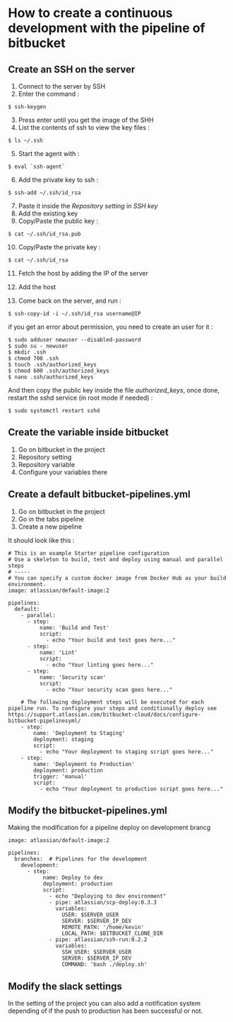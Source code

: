 # How to create a continuous development with the pipeline of bitbucket

## Create an SSH on the server

1. Connect to the server by SSH
2. Enter the command :

```
$ ssh-keygen
```

3. Press enter until you get the image of the SHH
4. List the contents of ssh to view the key files :

```
$ ls ~/.ssh
```

5. Start the agent with :

```
$ eval `ssh-agent`
```

6. Add the private key to ssh :

```
$ ssh-add ~/.ssh/id_rsa
```

7. Paste it inside the *Repository setting* in *SSH key*
8. Add the existing key
9. Copy/Paste the public key :

```
$ cat ~/.ssh/id_rsa.pub
```

10. Copy/Paste the private key :

```
$ cat ~/.ssh/id_rsa
```

11. Fetch the host by adding the IP of the server
12. Add the host

13. Come back on the server, and run :

```
$ ssh-copy-id -i ~/.ssh/id_rsa username@IP
```

if you get an error about permission, you need to create an user for it :

```
$ sudo adduser newuser --disabled-password
$ sudo su - newuser
$ mkdir .ssh
$ chmod 700 .ssh
$ touch .ssh/authorized_keys
$ chmod 600 .ssh/authorized_keys
$ nano .ssh/authorized_keys
```

And then copy the public key inside the file *authorized_keys*,
once done, restart the sshd service (in root mode if needed) :

```
$ sudo systemctl restart sshd
```

## Create the variable inside bitbucket

1. Go on bitbucket in the project
2. Repository setting
3. Repository variable
4. Configure your variables there

## Create a default bitbucket-pipelines.yml

1. Go on bitbucket in the project
2. Go in the tabs pipeline
3. Create a new pipeline

It should look like this :

```
# This is an example Starter pipeline configuration
# Use a skeleton to build, test and deploy using manual and parallel steps
# -----
# You can specify a custom docker image from Docker Hub as your build environment.
image: atlassian/default-image:2

pipelines:
  default:
    - parallel:
      - step:
          name: 'Build and Test'
          script:
            - echo "Your build and test goes here..."
      - step:
          name: 'Lint'
          script:
            - echo "Your linting goes here..."
      - step:
          name: 'Security scan'
          script:
            - echo "Your security scan goes here..."

    # The following deployment steps will be executed for each pipeline run. To configure your steps and conditionally deploy see https://support.atlassian.com/bitbucket-cloud/docs/configure-bitbucket-pipelinesyml/
    - step:
        name: 'Deployment to Staging'
        deployment: staging
        script:
          - echo "Your deployment to staging script goes here..."
    - step:
        name: 'Deployment to Production'
        deployment: production
        trigger: 'manual'
        script:
          - echo "Your deployment to production script goes here..."
```

## Modify the bitbucket-pipelines.yml

Making the modification for a pipeline deploy on development brancg

```
image: atlassian/default-image:2

pipelines:
  branches:  # Pipelines for the development
    development:
      - step:
           name: Deploy to dev
           deployment: production
           script:
             - echo "Deploying to dev environment"
             - pipe: atlassian/scp-deploy:0.3.3
               variables:
                 USER: $SERVER_USER
                 SERVER: $SERVER_IP_DEV
                 REMOTE_PATH: '/home/kevin'
                 LOCAL_PATH: $BITBUCKET_CLONE_DIR
             - pipe: atlassian/ssh-run:0.2.2
               variables:
                 SSH_USER: $SERVER_USER
                 SERVER: $SERVER_IP_DEV
                 COMMAND: 'bash ./deploy.sh'
```

## Modify the slack settings

In the setting of the project you can also add a notification system depending of if the push to production has been successful or not.
